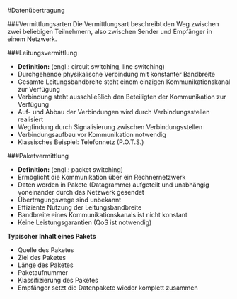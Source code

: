 #Datenübertragung

###Vermittlungsarten
Die Vermittlungsart beschreibt den Weg zwischen zwei beliebigen Teilnehmern, also zwischen Sender und Empfänger in einem Netzwerk.

###Leitungsvermittlung
- **Definition:** (engl.: circuit switching, line switching)
- Durchgehende physikalische Verbindung mit konstanter Bandbreite
- Gesamte Leitungsbandbreite steht einem einzigen Kommunikationskanal zur Verfügung
- Verbindung steht ausschließlich den Beteiligten der Kommunikation zur Verfügung
- Auf- und Abbau der Verbindungen wird durch Verbindungsstellen realisiert
- Wegfindung durch Signalisierung zwischen Verbindungsstellen
- Verbindungsaufbau vor Kommunikation notwendig
- Klassisches Beispiel: Telefonnetz (P.O.T.S.)

###Paketvermittlung
- **Definition:** (engl.: packet switching)
- Ermöglicht die Kommunikation über ein Rechnernetzwerk
- Daten werden in Pakete (Datagramme) aufgeteilt und unabhängig voneinander durch das Netzwerk gesendet
- Übertragungswege sind unbekannt
- Effiziente Nutzung der Leitungsbandbreite
- Bandbreite eines Kommunikationskanals ist nicht konstant
- Keine Leistungsgarantien (QoS ist notwendig)

**Typischer Inhalt eines Pakets**
- Quelle des Paketes
- Ziel des Paketes
- Länge des Paketes
- Paketaufnummer
- Klassifizierung des Paketes
- Empfänger setzt die Datenpakete wieder komplett zusammen

